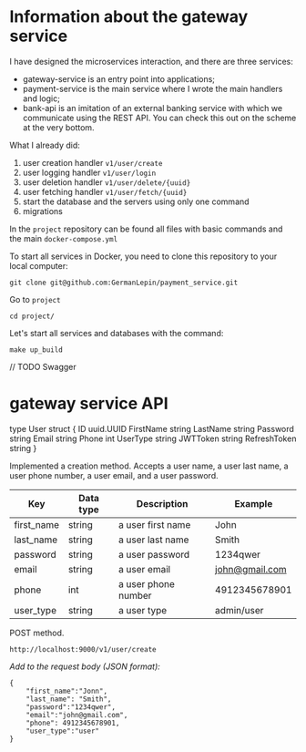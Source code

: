 # Information about the gateway service

I have designed the microservices interaction, and there are three services:
- gateway-service is an entry point into applications;
- payment-service is the main service where I wrote the main handlers and logic;
- bank-api is an imitation of an external banking service with which we communicate using the REST API. You can check this out on the scheme at the very bottom.

What I already did:
1. user creation handler `v1/user/create`
2. user logging handler `v1/user/login`
3. user deletion handler `v1/user/delete/{uuid}`
4. user fetching handler `v1/user/fetch/{uuid}`
5. start the database and the servers using only one command
6. migrations

In the `project` repository can be found all files with basic commands and the main `docker-compose.yml`

To start all services in Docker, you need to clone this repository to your local computer:
```
git clone git@github.com:GermanLepin/payment_service.git
```

Go to `project`
```
cd project/
```

Let's start all services and databases with the command:
```
make up_build
```

// TODO Swagger
# gateway service API

type User struct {
	ID           uuid.UUID
	FirstName    string
	LastName     string
	Password     string
	Email        string
	Phone        int
	UserType     string
	JWTToken     string
	RefreshToken string
}


Implemented a creation method. Accepts a user name, a user last name, a user phone number, a user email, and a user password.

| Key              | Data type | Description         | Example
|------------------|-----------|---------------------|--------------------- |
| first_name       | string    | a user first name   | John                 |
| last_name        | string    | a user last name    | Smith                |
| password         | string    | a user password     | 1234qwer             |
| email            | string    | a user email        | john@gmail.com       |
| phone            | int       | a user phone number | 4912345678901        |
| user_type        | string    | a user type         | admin/user           |


POST method.

    http://localhost:9000/v1/user/create


*Add to the request body (JSON format):*
```
{
	"first_name":"Jonn",
	"last_name": "Smith",
	"password":"1234qwer",
	"email":"john@gmail.com",
	"phone": 4912345678901,
	"user_type":"user"
}
```



